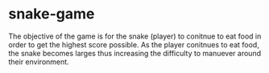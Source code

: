# snake-game
The objective of the game is for the snake (player) to conitnue to eat food in order to get the highest score possible. As the player conitnues to eat food, the snake becomes larges thus increasing the difficulty to manuever around their environment.
